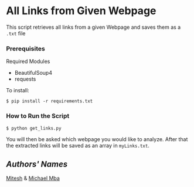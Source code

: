# All Links from Given Webpage

This script retrieves all links from a given Webpage and saves them as a ``.txt`` file

### Prerequisites
Required Modules
- BeautifulSoup4
- requests

To install: 
```
$ pip install -r requirements.txt
```

### How to Run the Script
``` bash
$ python get_links.py
```
You will then be asked which webpage you would like to analyze.
After that the extracted links will be saved as an array in `myLinks.txt`.


## *Authors' Names*
[Mitesh](https://github.com/Mitesh2499) & [Michael Mba](https://github.com/mikeysan)
